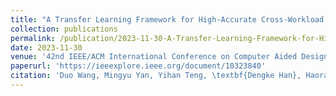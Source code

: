 ```yaml
---
title: "A Transfer Learning Framework for High-Accurate Cross-Workload Design Space Exploration of CPU"
collection: publications
permalink: /publication/2023-11-30-A-Transfer-Learning-Framework-for-High-Accurate-Cross-Workload-Design-Space-Exploration-of-CPU
date: 2023-11-30
venue: '42nd IEEE/ACM International Conference on Computer Aided Design (ICCD-23) (CCF-B)'
paperurl: 'https://ieeexplore.ieee.org/document/10323840'
citation: 'Duo Wang, Mingyu Yan, Yihan Teng, \textbf{Dengke Han}, Haoran Dang, Xiaochun Ye and Dongrui Fan, A Transfer Learning Framework for High-Accurate Cross-Workload Design Space Exploration of CPU, 2023 IEEE/ACM International Conference on Computer Aided Design (ICCAD), San Francisco, CA, USA, 2023, pp. 1-9.'
---
```

